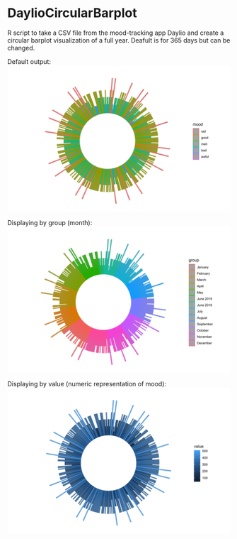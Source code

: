 # DaylioCircularBarplot

R script to take a CSV file from the mood-tracking app Daylio and create a circular barplot visualization of a full year. Deafult is for 365 days but can be changed.

Default output:
![positive_mood](https://raw.githubusercontent.com/lmccay4/DaylioCircularBarplot/master/depressionPositive_Mood.jpg)

Displaying by group (month):
![positive_group](https://github.com/lmccay4/DaylioCircularBarplot/blob/master/depressionPositive_Group.jpg?raw=true)

Displaying by value (numeric representation of mood):
![positive_value](https://github.com/lmccay4/DaylioCircularBarplot/blob/master/depressionPositive_Value.jpg?raw=true)
